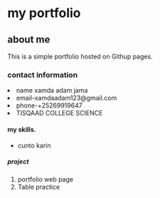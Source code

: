 <!DOCTYPE html>
<html lang="en">
<head>
    <meta charset="UTF-8">
    <meta name="viewport" content="width=device-width, initial-scale=1.0">
    <title>xamda adam jama portfolio</title>
</head>
<body>
  <h1>my portfolio</h1>
  <h2>about me</h2>
  <p>This is a simple portfolio hosted on Githup pages.</p>
  <h3>contact information</h3>
    <li>name xamda adam jama</1i>
    <li>email-xamdaadam123@gmail.com</1i>
    <li>phone-+25269919647</1i>
    <li>TISQAAD COLLEGE SCIENCE</1i>
  <h4>my skills.</h4>
  <ul>
    <li>cunto karin</li>
  </ul>

  <h5>project</h5>
   <ol>
    <li>portfolio web page </li>
    <li>Table practice</li>
   </ol>

</body>
</html>
  
   
